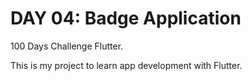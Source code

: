 # DAY 04: Badge Application

100 Days Challenge Flutter.

This is my project to learn app development with Flutter.
